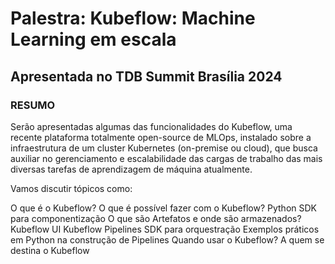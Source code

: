 # Palestra:  Kubeflow: Machine Learning em escala
## Apresentada no TDB Summit Brasília 2024

### RESUMO
Serão apresentadas algumas das funcionalidades do Kubeflow, uma recente plataforma totalmente open-source de MLOps, instalado sobre a infraestrutura de um cluster Kubernetes (on-premise ou cloud), que busca auxiliar no gerenciamento e escalabilidade das cargas de trabalho das mais diversas tarefas de aprendizagem de máquina atualmente.

Vamos discutir tópicos como:

O que é o Kubeflow?
O que é possível fazer com o Kubeflow?
Python SDK para componentização
O que são Artefatos e onde são armazenados?
Kubeflow UI
Kubeflow Pipelines SDK para orquestração
Exemplos práticos em Python na construção de Pipelines
Quando usar o Kubeflow?
A quem se destina o Kubeflow
